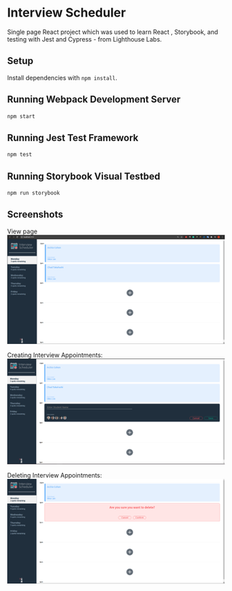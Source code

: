 # Interview Scheduler

Single page React project which was used to learn React , Storybook, and testing with Jest and Cypress - from Lighthouse Labs.

## Setup

Install dependencies with `npm install`.

## Running Webpack Development Server

```sh
npm start
```

## Running Jest Test Framework

```sh
npm test
```

## Running Storybook Visual Testbed

```sh
npm run storybook
```

## Screenshots

View page
!["Screenshot showing the app"](https://github.com/Jgabriel88/scheduler/blob/master/docs/1.png?raw=true)

Creating Interview Appointments:
!["Screenshot showing the add interview form"](https://github.com/Jgabriel88/scheduler/blob/master/docs/2.png?raw=true)

Deleting Interview Appointments:
!["Screenshot showing the deletion confirmation"](https://github.com/Jgabriel88/scheduler/blob/master/docs/3.png?raw=true)

```


```

